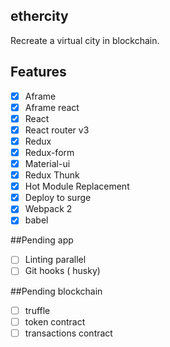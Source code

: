 ## ethercity

Recreate a virtual city in blockchain.

## Features

- [x] Aframe
- [x] Aframe react
- [x] React
- [x] React router v3
- [x] Redux
- [x] Redux-form
- [x] Material-ui
- [x] Redux Thunk
- [x] Hot Module Replacement
- [x] Deploy to surge
- [x] Webpack 2
- [x] babel

##Pending app

- [ ] Linting parallel
- [ ] Git hooks ( husky)

##Pending blockchain
- [ ] truffle
- [ ] token contract
- [ ] transactions contract

